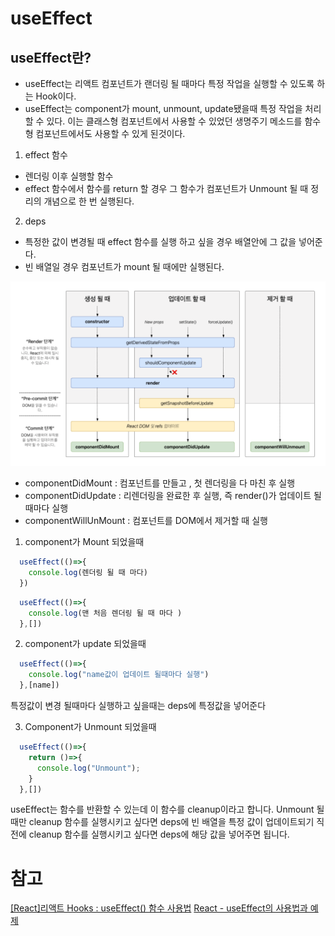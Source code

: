 # **useEffect**

## useEffect란?
- useEffect는 리액트 컴포넌트가 랜더링 될 때마다 특정 작업을 실행할 수 있도록 하는 Hook이다.
- useEffect는 component가 mount, unmount, update됐을때 특정 작업을 처리할 수 있다. 이는 클래스형 컴포넌트에서 사용할 수 있었던 생명주기 메소드를 함수형 컴포넌트에서도 사용할 수 있게  된것이다.
1. effect 함수 
- 렌더링 이후 실행할 함수 
- effect 함수에서 함수를 return 할 경우 그 함수가 컴포넌트가 Unmount 될 때 정리의 개념으로 한 번 실행된다.

2. deps
- 특정한 값이 변경될 때 effect 함수를 실행 하고 싶을 경우 배열안에 그 값을 넣어준다.
- 빈 배열일 경우 컴포넌트가 mount 될 때에만 실행된다.

<img src="../../images/생명주기.png">

* componentDidMount : 컴포넌트를 만들고 , 첫 렌더링을 다 마친 후 실행
* componentDidUpdate : 리렌더링을 완료한 후 실행, 즉 render()가 업데이트 될 때마다 실행
* componentWillUnMount : 컴포넌트를 DOM에서 제거할 때 실행

1. component가 Mount 되었을때 
```jsx 
  useEffect(()=>{
    console.log(렌더링 될 때 마다)
  })
```
```jsx 
  useEffect(()=>{
    console.log(맨 처음 렌더링 될 때 마다 )
  },[])
```
2. component가 update 되었을때 
```jsx 
  useEffect(()=>{
    console.log("name값이 업데이트 될때마다 실행")
  },[name])
```
특정값이 변경 될때마다 실행하고 싶을때는 deps에 특정값을 넣어준다 

3. Component가 Unmount 되었을때 
```jsx 
  useEffect(()=>{
    return ()=>{
      console.log("Unmount");
    }
  },[])
```
useEffect는 함수를 반환할 수 있는데 이 함수를 cleanup이라고 합니다.
Unmount 될 때만 cleanup 함수를 실행시키고 싶다면 deps에 빈 배열을
특정 값이 업데이트되기 직전에 cleanup 함수를 실행시키고 싶다면 deps에 해당 값을 넣어주면 됩니다.

# 참고 
[[React]리액트 Hooks : useEffect() 함수 사용법](https://cocoon1787.tistory.com/796)
[React - useEffect의 사용법과 예제](https://tocomo.tistory.com/32)
